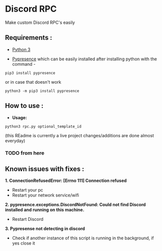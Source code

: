 # **Discord RPC**
Make custom Discord RPC's easily

## Requirements :

- [Python 3](https://www.python.org/downloads/)

- [Pypresence](https://www.pygame.org/download.shtml) which can be easily installed after installing python with the command -

```
pip3 install pypresence
```
or in case that doesn't work
```
python3 -m pip3 install pypresence
```

## How to use :



- **Usage:**

```
python3 rpc.py optional_template_id
```

(this REadme is currently a live project changes/additions are done almost everyday)
### TODO from here


## Known issues with fixes : 

**1. ConnectionRefusedError: [Errno 111] Connection refused**

- Restart your pc
- Restart your network service/wifi

**2. pypresence.exceptions.DiscordNotFound: Could not find Discord installed and running on this machine.**

- Restart Discord

**3. Pypresense not detecting in discord**

- Check if another instance of this script is running in the background, if yes close it

